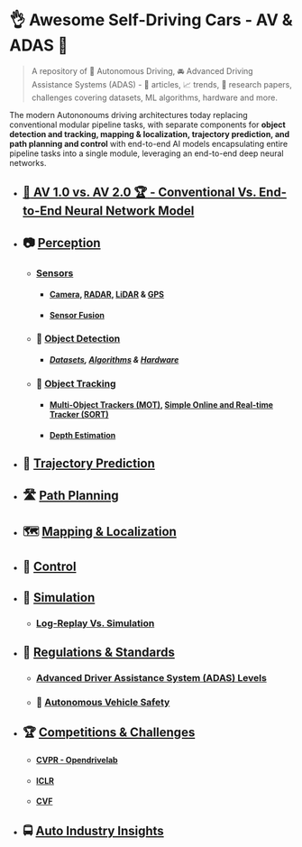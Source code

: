 # :ok_hand: Awesome Self-Driving Cars - AV & ADAS :car:

> A repository of :car: Autonomous Driving, :oncoming_automobile: Advanced Driving Assistance Systems (ADAS) -  :open_book: articles, :chart_with_upwards_trend: trends, :scroll: research papers, challenges covering datasets, ML algorithms, hardware and more.

The modern Autononoums driving architectures today replacing conventional modular pipeline tasks, with separate components for **object detection and tracking, mapping & localization, trajectory prediction, and path planning and control** with end-to-end AI models encapsulating entire pipeline tasks into a single module, leveraging an end-to-end deep neural networks.
- ## [:2nd_place_medal: AV 1.0 vs. AV 2.0 :trophy: - Conventional Vs. End-to-End Neural Network Model]()
- ## :camera: [Perception](docs/perception.md)
  - ### [Sensors]()
    - #### [Camera](), [RADAR](), [LiDAR](docs/lidar.md) & [GPS]()
    - #### [Sensor Fusion](docs/sensor-fusion.md)
  - ### :vertical_traffic_light: [Object Detection]()
    - ##### [Datasets](), [Algorithms]() & [Hardware]()
  - ### :minibus: [Object Tracking]() 

    - #### [Multi-Object Trackers (MOT)](), [Simple Online and Real-time Tracker (SORT)]()

    - #### [Depth Estimation]()

- ## :blue_car: [Trajectory Prediction](docs/prediction.md)

- ## :motorway: [Path Planning](docs/docs/planning.md)

- ## :world_map: [Mapping & Localization](docs/mapping.md)

- ## :compass: [Control](control.md)

- ## :city_sunset: [Simulation](docs/simulation.md)

  - ### [Log-Replay Vs. Simulation]()

- ## :medal_sports: [Regulations & Standards](docs/regulations.md)

  - ### [Advanced Driver Assistance System (ADAS) Levels]()

  - ### :safety_vest: [Autonomous Vehicle Safety]()

- ## :trophy: [Competitions & Challenges](docs/competitons.md)
  - #### [CVPR - Opendrivelab](https://opendrivelab.com/challenge2024/)
  - #### [ICLR](https://iclr.cc/)
  - #### [CVF](https://www.thecvf.com)

- ## :oncoming_bus: [Auto Industry Insights]()

